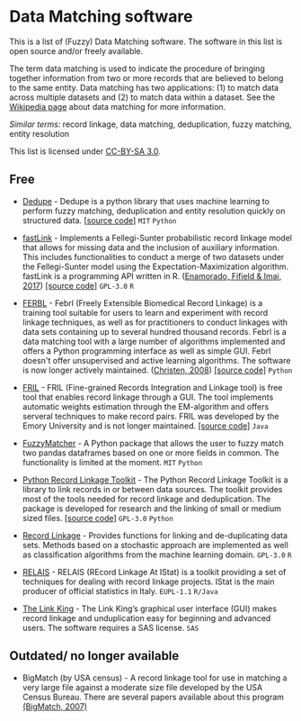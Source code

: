 # Data Matching software

This is a list of (Fuzzy) Data Matching software. The software in this list is open source and/or freely available.

The term data matching is used to indicate the procedure of bringing together information from two or more records that are believed to belong to the same entity. Data matching has two applications: (1) to match data across multiple datasets and (2) to match data within a dataset. See the [Wikipedia page](https://en.wikipedia.org/wiki/Record_linkage) about data matching for more information. 

*Similar terms:* record linkage, data matching, deduplication, fuzzy matching, entity resolution

This list is licensed under [CC-BY-SA 3.0](http://creativecommons.org/licenses/by-sa/3.0/).

## Free

- [Dedupe](https://github.com/dedupeio/dedupe) - Dedupe is a python library that uses machine learning to perform fuzzy matching, deduplication and entity resolution quickly on structured data. [[source code]](https://github.com/dedupeio/dedupe) `MIT` `Python`

- [fastLink](https://cran.r-project.org/web/packages/fastLink/index.html) - Implements a Fellegi-Sunter probabilistic record linkage model that allows for missing data and the inclusion of auxiliary information. This includes functionalities to conduct a merge of two datasets under the Fellegi-Sunter model using the Expectation-Maximization algorithm. fastLink is a programming API written in R. ([Enamorado, Fifield & Imai, 2017](http://imai.princeton.edu/research/files/linkage.pdf))  [[source code]](https://github.com/kosukeimai/fastLink) `GPL-3.0` `R`

- [FERBL](https://sourceforge.net/projects/febrl/) - Febrl (Freely Extensible Biomedical Record Linkage) is a training tool suitable for users to learn and experiment with record linkage techniques, as well as for practitioners to conduct linkages with data sets containing up to several hundred thousand records. Febrl is a data matching tool with a large number of algorithms implemented and offers a Python programming interface as well as simple GUI. Febrl doesn't offer unsupervised and active learning algorithms. The software is now longer actively maintained. ([Christen, 2008](http://crpit.com/confpapers/CRPITV80Christen.pdf)) [[source code]](https://sourceforge.net/projects/febrl/) `Python`

- [FRIL](http://fril.sourceforge.net/) - FRIL (Fine-grained Records Integration and Linkage tool) is free tool that enables record linkage through a GUI. The tool implements automatic weights estimation through the EM-algorithm and offers serveral techniques to make record pairs. FRIL was developed by the Emory University and is not longer maintained. [[source code]](http://fril.sourceforge.net/download.html) `Java`

- [FuzzyMatcher](https://pypi.python.org/pypi/fuzzymatcher) - A Python package that allows the user to fuzzy match two pandas dataframes based on one or more fields in common. The functionality is limited at the moment. `MIT` `Python`

- [Python Record Linkage Toolkit](https://github.com/J535D165/recordlinkage) - The Python Record Linkage Toolkit is a library to link records in or between data sources. The toolkit provides most of the tools needed for record linkage and deduplication. The package is developed for research and the linking of small or medium sized files. [[source code]](https://github.com/J535D165/recordlinkage) `GPL-3.0` `Python`

- [Record Linkage](https://cran.r-project.org/web/packages/RecordLinkage/index.html) - Provides functions for linking and de-duplicating data sets. Methods based on a stochastic approach are implemented as well as classification algorithms from the machine learning domain. `GPL-3.0` `R`

- [RELAIS](http://www.istat.it/en/tools/methods-and-it-tools/processing-tools/relais) - RELAIS (REcord Linkage At IStat) is a toolkit providing a set of techniques for dealing with record linkage projects. IStat is the main producer of official statistics in Italy. `EUPL-1.1` `R/Java`

- [The Link King](http://www.the-link-king.com/) - The Link King’s graphical user interface (GUI) makes record linkage and unduplication easy for beginning and advanced users. The software requires a SAS license. `SAS`

## Outdated/ no longer available

- BigMatch (by USA census) - A record linkage tool for use in matching a very large file against a moderate size file developed by the USA Census Bureau. There are several papers available about this program [(BigMatch, 2007)](https://www.census.gov/srd/papers/pdf/rrc2007-01.pdf) 
